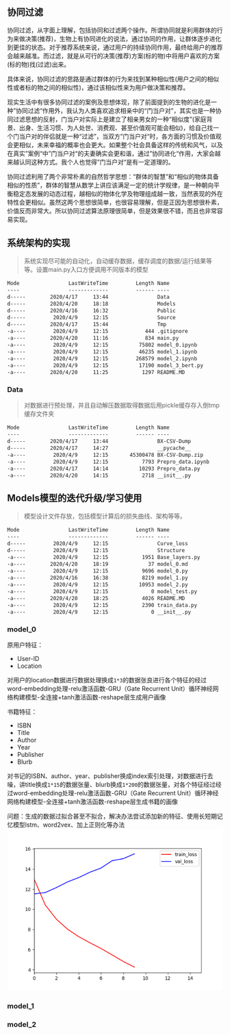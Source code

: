 ## 协同过滤
协同过滤，从字面上理解，包括协同和过滤两个操作。所谓协同就是利用群体的行为来做决策(推荐)，生物上有协同进化的说法，通过协同的作用，让群体逐步进化到更佳的状态。对于推荐系统来说，通过用户的持续协同作用，最终给用户的推荐会越来越准。而过滤，就是从可行的决策(推荐)方案(标的物)中将用户喜欢的方案(标的物)找(过滤)出来。

具体来说，协同过滤的思路是通过群体的行为来找到某种相似性(用户之间的相似性或者标的物之间的相似性)，通过该相似性来为用户做决策和推荐。

现实生活中有很多协同过滤的案例及思想体现，除了前面提到的生物的进化是一种”协同过滤“作用外，我认为人类喜欢追求相亲中的“门当户对”，其实也是一种协同过滤思想的反射，门当户对实际上是建立了相亲男女的一种“相似度”(家庭背景、出身、生活习惯、为人处世、消费观、甚至价值观可能会相似)，给自己找一个门当户对的伴侣就是一种“过滤”，当双方”门当户对“时，各方面的习惯及价值观会更相似，未来幸福的概率也会更大。如果整个社会具备这样的传统和风气，以及在真实”案例“中”门当户对“的夫妻确实会更和谐，通过”协同进化“作用，大家会越来越认同这种方式。我个人也觉得”门当户对“是有一定道理的。

协同过滤利用了两个非常朴素的自然哲学思想：“群体的智慧”和“相似的物体具备相似的性质”，群体的智慧从数学上讲应该满足一定的统计学规律，是一种朝向平衡稳定态发展的动态过程，越相似的物体化学及物理组成越一致，当然表现的外在特性会更相似。虽然这两个思想很简单，也很容易理解，但是正因为思想很朴素，价值反而非常大。所以协同过滤算法原理很简单，但是效果很不错，而且也非常容易实现。

## 系统架构的实现
> 系统实现尽可能的自动化，自动缓存数据，缓存调度的数据/运行结果等等。设置main.py入口方便调用不同版本的模型

```
Mode                LastWriteTime         Length Name
----                -------------         ------ ----
d-----        2020/4/17     13:44                Data
d-----        2020/4/20     18:18                Models
d-----        2020/4/16     16:32                Public
d-----         2020/4/9     12:15                Source
d-----        2020/4/17     15:44                Tmp
-a----         2020/4/9     12:15            444 .gitignore
-a----        2020/4/20     11:16            834 main.py
-a----         2020/4/9     12:15          75802 model_0.ipynb
-a----         2020/4/9     12:15          46235 model_1.ipynb
-a----         2020/4/9     12:15         268579 model_2.ipynb
-a----         2020/4/9     12:15          17190 model_3_bert.py
-a----        2020/4/20     11:25           1297 README.MD
```

### Data
> 对数据进行预处理，并且自动解压数据取得数据后用pickle缓存存入倒tmp缓存文件夹

```
Mode                LastWriteTime         Length Name
----                -------------         ------ ----
d-----        2020/4/17     13:44                BX-CSV-Dump
d-----        2020/4/17     14:27                __pycache__
-a----         2020/4/9     12:15       45300478 BX-CSV-Dump.zip
-a----         2020/4/9     12:15           7793 Prepro_data.ipynb
-a----        2020/4/17     14:14          10293 Prepro_data.py
-a----        2020/4/20     14:15           2718 __init__.py
```
## Models模型的迭代升级/学习使用
> 模型设计文件存放，包括模型计算后的损失曲线、架构等等。
> 
```
Mode                LastWriteTime         Length Name
----                -------------         ------ ----
d-----         2020/4/9     12:15                Curve_loss
d-----         2020/4/9     12:15                Structure
-a----         2020/4/9     12:15           1951 Base_layers.py
-a----        2020/4/20     18:19             37 model_0.md
-a----         2020/4/9     12:15           9696 model_0.py
-a----        2020/4/16     16:38           8219 model_1.py
-a----         2020/4/9     12:15          10953 model_2.py
-a----         2020/4/9     12:15              0 model_test.py
-a----        2020/4/20     18:25           4026 README.MD
-a----         2020/4/9     12:15           2390 train_data.py
-a----         2020/4/9     12:15              0 __init__.py
```
### model_0

原用户特征：
- User-ID
- Location


对用户的location数据进行数据处理换成`1*3`的数据张良进行各个特征的经过word-embedding处理-relu激活函数-GRU（Gate Recurrent Unit）循环神经网络构建模型-全连接+tanh激活函数-reshape层生成用户画像


书籍特征：
- ISBN
- Title
- Author
- Year
- Publisher
- Blurb

对书记的ISBN、author、year、publisher换成index索引处理，对数据进行去噪，讲title换成`1*15`的数据张量、blurb换成`1*200`的数据张量，对各个特征经过经过word-embedding处理-relu激活函数-GRU（Gate Recurrent Unit）循环神经网络构建模型-全连接+tanh激活函数-reshape层生成书籍的画像

问题：生成的数据过拟合甚至不拟合，解决办法尝试添加新的特征、使用长短期记忆模型lstm、word2vex、加上正则化等办法
![image](./Curve_loss/0_model_history.png)

### model_1

### model_2